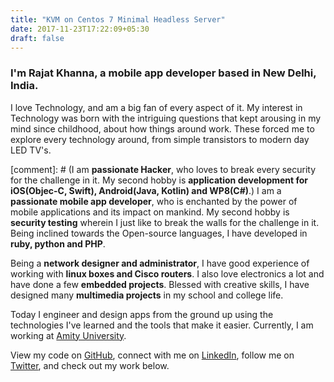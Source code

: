 ```yaml
---
title: "KVM on Centos 7 Minimal Headless Server"
date: 2017-11-23T17:22:09+05:30
draft: false
---
```


### I'm **Rajat Khanna**, a **mobile app developer** based in New Delhi, India.

I love Technology, and am a big fan of every aspect of it. My interest in Technology was born with the intriguing questions that kept arousing in my mind since childhood, about how things around work. These forced me to explore every technology around, from simple transistors to modern day LED TV's.

[comment]: # (I am **passionate Hacker**, who loves to break every security for the challenge in it. My second hobby is **application development for iOS(Objec-C, Swift), Android(Java, Kotlin) and WP8(C#)**.)
I am a **passionate mobile app developer**, who is enchanted by the power of mobile applications and its impact on mankind. My second hobby is **security testing** wherein I just like to break the walls for the challenge in it. Being inclined towards the Open-source languages, I have developed in **ruby, python and PHP**.

Being a **network designer and administrator**, I have good experience of working with **linux boxes and Cisco routers**. I also love electronics a lot and have done a few **embedded projects**. Blessed with creative skills, I have designed many **multimedia projects** in my school and college life.

Today I engineer and design apps from the ground up using the technologies I've learned and the tools that make it easier. Currently, I am working at [Amity University](http://amity.edu/).

View my code on [GitHub](https://github.com/legalimpurity), connect with me on [LinkedIn](https://linkedin.com/in/rajatkhanna08), follow me on [Twitter](https://twitter.com/legalimpurity), and check out my work below.
